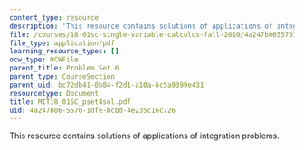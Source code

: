 ```yaml
---
content_type: resource
description: 'This resource contains solutions of applications of integration problems. '
file: /courses/18-01sc-single-variable-calculus-fall-2010/4a247b0655701dfebcbd4e235c16c726_MIT18_01SC_pset4sol.pdf
file_type: application/pdf
learning_resource_types: []
ocw_type: OCWFile
parent_title: Problem Set 6
parent_type: CourseSection
parent_uid: bc72db41-0b84-f2d1-a10a-6c5a9399e431
resourcetype: Document
title: MIT18_01SC_pset4sol.pdf
uid: 4a247b06-5570-1dfe-bcbd-4e235c16c726
---
```

This resource contains solutions of applications of integration problems. 